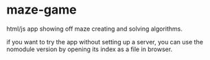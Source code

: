 # maze-game
html/js app showing off maze creating and solving algorithms.


if you want to try the app without setting up a server, you can use the nomodule version by opening its index as a file in browser.
